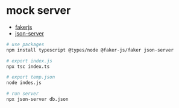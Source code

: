 # mock server

- [fakerjs](https://fakerjs.dev/)
- [json-server](https://github.com/typicode/json-server)

```sh
# use packages
npm install typescript @types/node @faker-js/faker json-server

# export index.js
npx tsc index.ts

# export temp.json
node indes.js

# run server
npx json-server db.json
```
